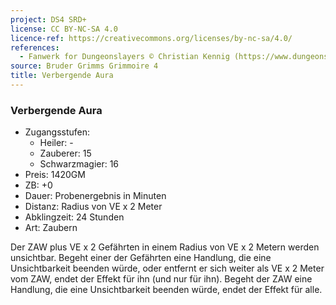 ```yaml
---
project: DS4 SRD+
license: CC BY-NC-SA 4.0
licence-ref: https://creativecommons.org/licenses/by-nc-sa/4.0/
references: 
  - Fanwerk for Dungeonslayers © Christian Kennig (https://www.dungeonslayers.net/)
source: Bruder Grimms Grimmoire 4
title: Verbergende Aura
---
```


### Verbergende Aura

- Zugangsstufen:
  - Heiler: -
  - Zauberer: 15
  - Schwarzmagier: 16
- Preis: 1420GM
- ZB: +0
- Dauer: Probenergebnis in Minuten
- Distanz: Radius von VE x 2 Meter
- Abklingzeit: 24 Stunden
- Art: Zaubern

Der ZAW plus VE x 2 Gefährten in einem Radius von VE x 2 Metern werden unsichtbar. Begeht einer der Gefährten eine Handlung, die eine Unsichtbarkeit beenden würde, oder entfernt er sich weiter als VE x 2 Meter vom ZAW, endet der Effekt für ihn (und nur für ihn). Begeht der ZAW eine Handlung, die eine Unsichtbarkeit beenden würde, endet der Effekt für alle.

